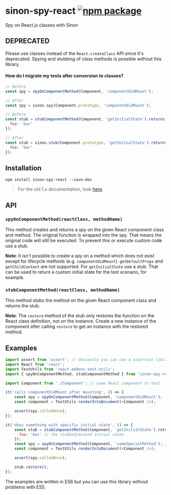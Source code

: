 sinon-spy-react [![npm package](https://img.shields.io/npm/v/sinon-spy-react.svg?style=flat-square)](https://www.npmjs.com/package/sinon-spy-react)
==============
Spy on React.js classes with Sinon

## DEPRECATED

Please use classes instead of the `React.createClass` API since it's deprecated. Spying and stubbing of class methods is possible without this library.

#### How do I migrate my tests after conversion to classes?

```javascript
// Before
const spy = spyOnComponentMethod(Component, 'componentDidMount');

// After
const spy = sinon.spy(Component.prototype, 'componentDidMount');
```

```javascript
// Before
const stub = stubComponentMethod(Component, 'getInitialState').returns({
  foo: 'bar'
});

// After
const stub = sinon.stub(Component.prototype, 'getInitialState').returns({
  foo: 'bar'
});
```

## Installation

```
npm install sinon-spy-react --save-dev
```

> For the old 1.x documentation, look [here](https://github.com/levrik/sinon-spy-react/blob/1.1.2/README.md).

## API

### `spyOnComponentMethod(reactClass, methodName)`

This method creates and returns a spy on the given React component class and method. The original function is wrapped into the spy. That means the original code will still be executed. To prevent this or execute custom code use a stub.

**Note**: It isn't possible to create a spy on a method which does not exist except for lifecycle methods (e.g. `componentDidMount`). `getDefaultProps` and `getChildContext` are not supported. For `getInitialState` use a stub. That can be used to return a custom initial state for the test scenario, for example.

### `stubComponentMethod(reactClass, methodName)`

This method stubs the method on the given React component class and returns the stub.

**Note**: The `restore` method of the stub only restores the function on the React class definition, not on the instance. Create a new instance of the component after calling `restore` to get an instance with the restored method.

## Examples

```javascript
import assert from 'assert'; // obviously you can use a assertion library of your choice
import React from 'react';
import TestUtils from 'react-addons-test-utils';
import { spyOnComponentMethod, stubComponentMethod } from 'sinon-spy-react';

import Component from './Component'; // some React component to test

it('calls componentDidMount after mounting', () => {
    const spy = spyOnComponentMethod(Component, 'componentDidMount');
    const component = TestUtils.renderIntoDocument(<Component />);

    assert(spy.calledOnce);
});

it('does something with specific initial state', () => {
    const stub = stubComponentMethod(Component, 'getInitialState').returns({
      foo: 'bar' // the stubbed/mocked initial state
    });
    const spy = spyOnComponentMethod(Component, 'someSpecialMethod'); // gets called if state.foo === 'bar'
    const component = TestUtils.renderIntoDocument(<Component />);

    assert(spy.calledOnce);

    stub.restore();
});
```

The examples are written in ES6 but you can use this library without problems with ES5.
